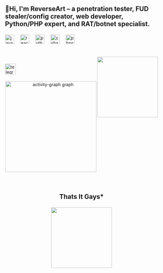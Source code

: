 <h2 align="left">🔪Hi, I'm ReverseArt – a penetration tester, FUD stealer/config creator, web developer, Python/PHP expert, and RAT/botnet specialist.</h2>

###

<div align="left">
  <img src="https://cdn.jsdelivr.net/gh/devicons/devicon/icons/javascript/javascript-original.svg" height="30" alt="javascript logo"  />
  <img width="12" />
  <img src="https://cdn.jsdelivr.net/gh/devicons/devicon/icons/react/react-original.svg" height="30" alt="react logo"  />
  <img width="12" />
  <img src="https://cdn.jsdelivr.net/gh/devicons/devicon/icons/python/python-original.svg" height="30" alt="python logo"  />
  <img width="12" />
  <img src="https://cdn.jsdelivr.net/gh/devicons/devicon/icons/csharp/csharp-original.svg" height="30" alt="csharp logo"  />
  <img width="12" />
  <img src="https://cdn.jsdelivr.net/gh/devicons/devicon/icons/phpstorm/phpstorm-original.svg" height="30" alt="phpstorm logo"  />
</div>

###

<br clear="both">

<img align="right" height="200" src="https://media.tenor.com/kkkBm71bkRcAAAAi/trollface-troll-face-terror-png.gif"  />

###

<div align="left">
  <a href="https://t.me/ThreatAlert" target="_blank">
    <img src="https://img.shields.io/static/v1?message=Telegram&logo=telegram&label=&color=2CA5E0&logoColor=white&labelColor=&style=for-the-badge" height="35" alt="telegram logo"  />
  </a>
</div>

###

<div align="center">
  <img src="https://github-readme-activity-graph.vercel.app/graph?username=ReverseArt&radius=16&theme=react&area=true&order=5" height="300" alt="activity-graph graph"  />
</div>

###

<br clear="both">

<h2 align="center">Thats It Gays*</h2>

###

<div align="center">
  <img height="200" src="https://media.tenor.com/oP3qlpkxjyMAAAAi/troll-face-terror-png-trollface.gif"  />
</div>

###
